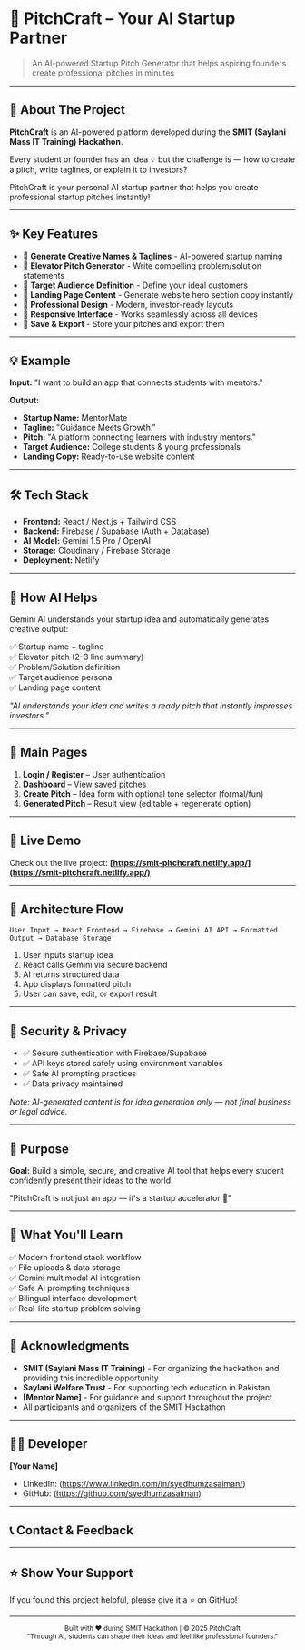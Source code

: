 # 🚀 PitchCraft – Your AI Startup Partner

> An AI-powered Startup Pitch Generator that helps aspiring founders create professional pitches in minutes

---

## 📖 About The Project

**PitchCraft** is an AI-powered platform developed during the **SMIT (Saylani Mass IT Training) Hackathon**. 

Every student or founder has an idea 💡 but the challenge is — how to create a pitch, write taglines, or explain it to investors?

PitchCraft is your personal AI startup partner that helps you create professional startup pitches instantly!

---

## ✨ Key Features

- 🎯 **Generate Creative Names & Taglines** - AI-powered startup naming
- 🧩 **Elevator Pitch Generator** - Write compelling problem/solution statements
- 👥 **Target Audience Definition** - Define your ideal customers
- 💬 **Landing Page Content** - Generate website hero section copy instantly
- 🎨 **Professional Design** - Modern, investor-ready layouts
- 📱 **Responsive Interface** - Works seamlessly across all devices
- 💾 **Save & Export** - Store your pitches and export them

---

## 💡 Example

**Input:** "I want to build an app that connects students with mentors."

**Output:**
- **Startup Name:** MentorMate
- **Tagline:** "Guidance Meets Growth."
- **Pitch:** "A platform connecting learners with industry mentors."
- **Target Audience:** College students & young professionals
- **Landing Copy:** Ready-to-use website content

---

## 🛠️ Tech Stack

- **Frontend:** React / Next.js + Tailwind CSS
- **Backend:** Firebase / Supabase (Auth + Database)
- **AI Model:** Gemini 1.5 Pro / OpenAI
- **Storage:** Cloudinary / Firebase Storage
- **Deployment:** Netlify

---

## 🧠 How AI Helps

Gemini AI understands your startup idea and automatically generates creative output:

✅ Startup name + tagline  
✅ Elevator pitch (2–3 line summary)  
✅ Problem/Solution definition  
✅ Target audience persona  
✅ Landing page content  

*"AI understands your idea and writes a ready pitch that instantly impresses investors."*

---

## 🎨 Main Pages

1. **Login / Register** – User authentication
2. **Dashboard** – View saved pitches
3. **Create Pitch** – Idea form with optional tone selector (formal/fun)
4. **Generated Pitch** – Result view (editable + regenerate option)

---

## 🚀 Live Demo

Check out the live project: **[https://smit-pitchcraft.netlify.app/](https://smit-pitchcraft.netlify.app/)**

---

## 🧱 Architecture Flow

```
User Input → React Frontend → Firebase → Gemini AI API → Formatted Output → Database Storage
```

1. User inputs startup idea
2. React calls Gemini via secure backend
3. AI returns structured data
4. App displays formatted pitch
5. User can save, edit, or export result

---

## 🔐 Security & Privacy

- ✅ Secure authentication with Firebase/Supabase
- ✅ API keys stored safely using environment variables
- ✅ Safe AI prompting practices
- ✅ Data privacy maintained

*Note: AI-generated content is for idea generation only — not final business or legal advice.*

---

## 🎯 Purpose

**Goal:** Build a simple, secure, and creative AI tool that helps every student confidently present their ideas to the world.

"PitchCraft is not just an app — it's a startup accelerator 💫"

---

## 🧩 What You'll Learn

✅ Modern frontend stack workflow  
✅ File uploads & data storage  
✅ Gemini multimodal AI integration  
✅ Safe AI prompting techniques  
✅ Bilingual interface development  
✅ Real-life startup problem solving  

---

## 🙏 Acknowledgments

- **SMIT (Saylani Mass IT Training)** - For organizing the hackathon and providing this incredible opportunity
- **Saylani Welfare Trust** - For supporting tech education in Pakistan
- **[Mentor Name]** - For guidance and support throughout the project
- All participants and organizers of the SMIT Hackathon

---

## 👨‍💻 Developer

**[Your Name]**
- LinkedIn: (https://www.linkedin.com/in/syedhumzasalman/)
- GitHub: (https://github.com/syedhumzasalman)

---

## 📞 Contact & Feedback

---

## ⭐ Show Your Support

If you found this project helpful, please give it a ⭐️ on GitHub!

---

<div align="center">
  <sub>Built with ❤️ during SMIT Hackathon | © 2025 PitchCraft</sub>
  <br>
  <sub>"Through AI, students can shape their ideas and feel like professional founders."</sub>
</div>